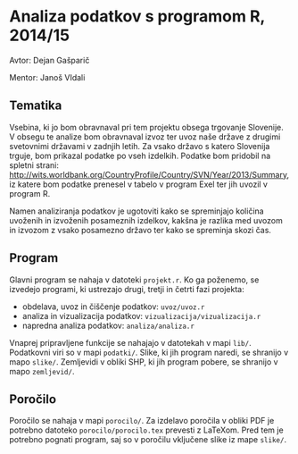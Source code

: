 # Analiza podatkov s programom R, 2014/15

Avtor: Dejan Gašparič

Mentor: Janoš VIdali

## Tematika

Vsebina, ki jo bom obravnaval pri tem projektu obsega trgovanje Slovenije. V obsegu te analize bom obravnaval izvoz ter uvoz naše države z drugimi svetovnimi državami v zadnjih letih. Za vsako državo s katero Slovenija trguje, bom prikazal podatke po vseh izdelkih.
Podatke bom pridobil na spletni strani: http://wits.worldbank.org/CountryProfile/Country/SVN/Year/2013/Summary, iz katere bom podatke prenesel v tabelo v program Exel ter jih uvozil v program R.

Namen analiziranja podatkov je ugotoviti kako se spreminjajo količina uvoženih in izvoženih posameznih izdelkov, kakšna je razlika med uvozom in izvozom z vsako posamezno državo ter kako se spreminja skozi čas.

## Program

Glavni program se nahaja v datoteki `projekt.r`. Ko ga poženemo, se izvedejo
programi, ki ustrezajo drugi, tretji in četrti fazi projekta:

* obdelava, uvoz in čiščenje podatkov: `uvoz/uvoz.r`
* analiza in vizualizacija podatkov: `vizualizacija/vizualizacija.r`
* napredna analiza podatkov: `analiza/analiza.r`

Vnaprej pripravljene funkcije se nahajajo v datotekah v mapi `lib/`. Podatkovni
viri so v mapi `podatki/`. Slike, ki jih program naredi, se shranijo v mapo
`slike/`. Zemljevidi v obliki SHP, ki jih program pobere, se shranijo v mapo
`zemljevid/`.

## Poročilo

Poročilo se nahaja v mapi `porocilo/`. Za izdelavo poročila v obliki PDF je
potrebno datoteko `porocilo/porocilo.tex` prevesti z LaTeXom. Pred tem je
potrebno pognati program, saj so v poročilu vključene slike iz mape `slike/`.
